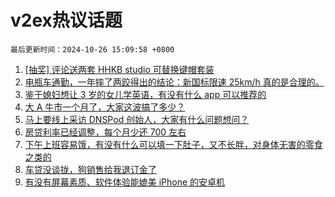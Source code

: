 # v2ex热议话题

`最后更新时间：2024-10-26 15:09:58 +0800`

1. [[抽奖] 评论送两套 HHKB studio 可替换键帽套装](https://www.v2ex.com/t/1083631)
1. [电瓶车通勤，一年摔了两跤得出的结论：新国标限速 25km/h 真的是合理的。](https://www.v2ex.com/t/1083634)
1. [鉴于媳妇想让 3 岁的女儿学英语，有没有什么 app 可以推荐的](https://www.v2ex.com/t/1083623)
1. [大 A 牛市一个月了，大家这波搞了多少？](https://www.v2ex.com/t/1083612)
1. [马上要线上采访 DNSPod 创始人，大家有什么问题想问？](https://www.v2ex.com/t/1083614)
1. [房贷利率已经调整，每个月少还 700 左右](https://www.v2ex.com/t/1083636)
1. [下午上班容易饿，有没有什么可以填一下肚子，又不长胖，对身体无害的零食之类的](https://www.v2ex.com/t/1083665)
1. [车贷没谈拢，狗销售给我退订金了](https://www.v2ex.com/t/1083714)
1. [有没有屏幕素质、软件体验能媲美 iPhone 的安卓机](https://www.v2ex.com/t/1083707)

